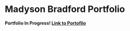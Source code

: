 # Madyson Bradford Portfolio
<b>Portfolio In Progress!<b>
[Link to Portoflio](https://madysonbradford.github.io/)
